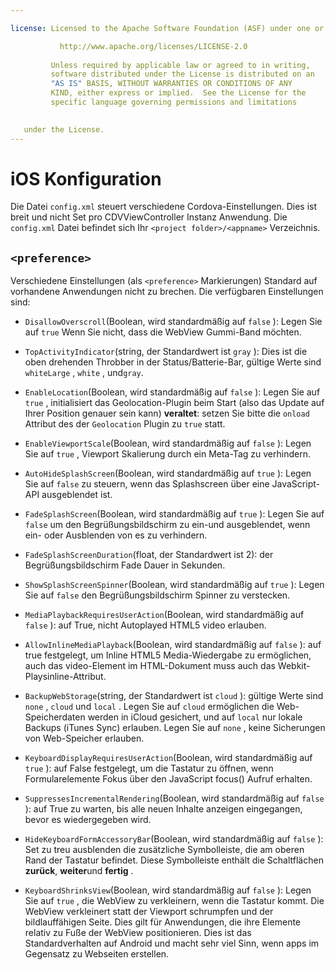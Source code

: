 ```yaml
---

license: Licensed to the Apache Software Foundation (ASF) under one or more contributor license agreements. See the NOTICE file distributed with this work for additional information regarding copyright ownership. The ASF licenses this file to you under the Apache License, Version 2.0 (the "License"); you may not use this file except in compliance with the License. You may obtain a copy of the License at

           http://www.apache.org/licenses/LICENSE-2.0
    
         Unless required by applicable law or agreed to in writing,
         software distributed under the License is distributed on an
         "AS IS" BASIS, WITHOUT WARRANTIES OR CONDITIONS OF ANY
         KIND, either express or implied.  See the License for the
         specific language governing permissions and limitations
    

   under the License.
---
```


# iOS Konfiguration

Die Datei `config.xml` steuert verschiedene Cordova-Einstellungen. Dies ist breit und nicht Set pro CDVViewController Instanz Anwendung. Die `config.xml` Datei befindet sich Ihr `<project folder>/<appname>` Verzeichnis.

## `<preference>`

Verschiedene Einstellungen (als `<preference>` Markierungen) Standard auf vorhandene Anwendungen nicht zu brechen. Die verfügbaren Einstellungen sind:

*   `DisallowOverscroll`(Boolean, wird standardmäßig auf `false` ): Legen Sie auf `true` Wenn Sie nicht, dass die WebView Gummi-Band möchten.

*   `TopActivityIndicator`(string, der Standardwert ist `gray` ): Dies ist die oben drehenden Throbber in der Status/Batterie-Bar, gültige Werte sind `whiteLarge` , `white` , und`gray`.

*   `EnableLocation`(Boolean, wird standardmäßig auf `false` ): Legen Sie auf `true` , initialisiert das Geolocation-Plugin beim Start (also das Update auf Ihrer Position genauer sein kann) **veraltet**: setzen Sie bitte die `onload` Attribut des der `Geolocation` Plugin zu `true` statt.

*   `EnableViewportScale`(Boolean, wird standardmäßig auf `false` ): Legen Sie auf `true` , Viewport Skalierung durch ein Meta-Tag zu verhindern.

*   `AutoHideSplashScreen`(Boolean, wird standardmäßig auf `true` ): Legen Sie auf `false` zu steuern, wenn das Splashscreen über eine JavaScript-API ausgeblendet ist.

*   `FadeSplashScreen`(Boolean, wird standardmäßig auf `true` ): Legen Sie auf `false` um den Begrüßungsbildschirm zu ein-und ausgeblendet, wenn ein- oder Ausblenden von es zu verhindern.

*   `FadeSplashScreenDuration`(float, der Standardwert ist 2): der Begrüßungsbildschirm Fade Dauer in Sekunden.

*   `ShowSplashScreenSpinner`(Boolean, wird standardmäßig auf `true` ): Legen Sie auf `false` den Begrüßungsbildschirm Spinner zu verstecken.

*   `MediaPlaybackRequiresUserAction`(Boolean, wird standardmäßig auf `false` ): auf True, nicht Autoplayed HTML5 video erlauben.

*   `AllowInlineMediaPlayback`(Boolean, wird standardmäßig auf `false` ): auf true festgelegt, um Inline HTML5 Media-Wiedergabe zu ermöglichen, auch das video-Element im HTML-Dokument muss auch das Webkit-Playsinline-Attribut.

*   `BackupWebStorage`(string, der Standardwert ist `cloud` ): gültige Werte sind `none` , `cloud` und `local` . Legen Sie auf `cloud` ermöglichen die Web-Speicherdaten werden in iCloud gesichert, und auf `local` nur lokale Backups (iTunes Sync) erlauben. Legen Sie auf `none` , keine Sicherungen von Web-Speicher erlauben.

*   `KeyboardDisplayRequiresUserAction`(Boolean, wird standardmäßig auf `true` ): auf False festgelegt, um die Tastatur zu öffnen, wenn Formularelemente Fokus über den JavaScript focus() Aufruf erhalten.

*   `SuppressesIncrementalRendering`(Boolean, wird standardmäßig auf `false` ): auf True zu warten, bis alle neuen Inhalte anzeigen eingegangen, bevor es wiedergegeben wird.

*   `HideKeyboardFormAccessoryBar`(Boolean, wird standardmäßig auf `false` ): Set zu treu ausblenden die zusätzliche Symbolleiste, die am oberen Rand der Tastatur befindet. Diese Symbolleiste enthält die Schaltflächen **zurück**, **weiter**und **fertig** .

*   `KeyboardShrinksView`(Boolean, wird standardmäßig auf `false` ): Legen Sie auf `true` , die WebView zu verkleinern, wenn die Tastatur kommt. Die WebView verkleinert statt der Viewport schrumpfen und der bildlauffähigen Seite. Dies gilt für Anwendungen, die ihre Elemente relativ zu Fuße der WebView positionieren. Dies ist das Standardverhalten auf Android und macht sehr viel Sinn, wenn apps im Gegensatz zu Webseiten erstellen.